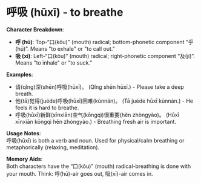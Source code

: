 # **呼吸 (hūxī) - to breathe**

**Character Breakdown**:  
- **呼 (hū)**: Top-“口(kǒu)” (mouth) radical; bottom-phonetic component “乎(hū)”. Means "to exhale" or "to call out."  
- **吸 (xī)**: Left-“口(kǒu)” (mouth) radical; right-phonetic component “及(jí)”. Means "to inhale" or "to suck."

**Examples**:  
- 请(qǐng)深(shēn)呼吸(hūxī)。 (Qǐng shēn hūxī.) - Please take a deep breath.  
- 他(tā)觉得(juéde)呼吸(hūxī)困难(kùnnán)。 (Tā juéde hūxī kùnnán.) - He feels it is hard to breathe.  
- 呼吸(hūxī)新鲜(xīnxiān)空气(kōngqì)很重要(hěn zhòngyào)。 (Hūxī xīnxiān kōngqì hěn zhòngyào.) - Breathing fresh air is important.

**Usage Notes**:  
呼吸(hūxī) is both a verb and noun. Used for physical/calm breathing or metaphorically (relaxing, meditation).

**Memory Aids**:  
Both characters have the “口(kǒu)” (mouth) radical-breathing is done with your mouth. Think: 呼(hū)-air goes out, 吸(xī)-air comes in.